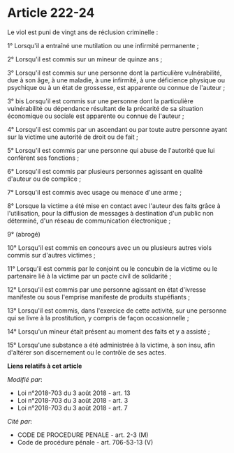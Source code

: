 # Article 222-24

Le viol est puni de vingt ans de réclusion criminelle :

1° Lorsqu'il a entraîné une mutilation ou une infirmité permanente ;

2° Lorsqu'il est commis sur un mineur de quinze ans ;

3° Lorsqu'il est commis sur une personne dont la particulière vulnérabilité, due à son âge, à une maladie, à une infirmité, à
une déficience physique ou psychique ou à un état de grossesse, est apparente ou connue de l'auteur ;

3° bis Lorsqu'il est commis sur une personne dont la particulière vulnérabilité ou dépendance résultant de la précarité de sa
situation économique ou sociale est apparente ou connue de l'auteur ;

4° Lorsqu'il est commis par un ascendant ou par toute autre personne ayant sur la victime une autorité de droit ou de fait ;

5° Lorsqu'il est commis par une personne qui abuse de l'autorité que lui confèrent ses fonctions ;

6° Lorsqu'il est commis par plusieurs personnes agissant en qualité d'auteur ou de complice ;

7° Lorsqu'il est commis avec usage ou menace d'une arme ;

8° Lorsque la victime a été mise en contact avec l'auteur des faits grâce à l'utilisation, pour la diffusion de messages à
destination d'un public non déterminé, d'un réseau de communication électronique ;

9° (abrogé)

10° Lorsqu'il est commis en concours avec un ou plusieurs autres viols commis sur d'autres victimes ;

11° Lorsqu'il est commis par le conjoint ou le concubin de la victime ou le partenaire lié à la victime par un pacte civil de
solidarité ;

12° Lorsqu'il est commis par une personne agissant en état d'ivresse manifeste ou sous l'emprise manifeste de produits
stupéfiants ;

13° Lorsqu'il est commis, dans l'exercice de cette activité, sur une personne qui se livre à la prostitution, y compris de
façon occasionnelle ;

14° Lorsqu'un mineur était présent au moment des faits et y a assisté ;

15° Lorsqu'une substance a été administrée à la victime, à son insu, afin d'altérer son discernement ou le contrôle de ses
actes.

**Liens relatifs à cet article**

_Modifié par_:

  - Loi n°2018-703 du 3 août 2018 - art. 13
  - Loi n°2018-703 du 3 août 2018 - art. 3
  - Loi n°2018-703 du 3 août 2018 - art. 7

_Cité par_:

  - CODE DE PROCEDURE PENALE - art. 2-3 (M)
  - Code de procédure pénale - art. 706-53-13 (V)
